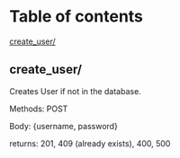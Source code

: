 # Table of contents
[create_user/](#create_user/)

## create_user/


Creates User if not in the database.

Methods: POST

Body: {username, password}

returns: 201, 409 (already exists), 400, 500